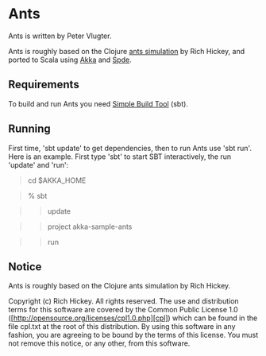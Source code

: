 Ants
====

Ants is written by Peter Vlugter.

Ants is roughly based on the Clojure [ants simulation][ants.clj] by Rich Hickey, and ported to Scala using [Akka][akka] and [Spde][spde].

Requirements
------------

To build and run Ants you need [Simple Build Tool][sbt] (sbt).

Running
-------

First time, 'sbt update' to get dependencies, then to run Ants use 'sbt run'. 
Here is an example. First type 'sbt' to start SBT interactively, the run 'update' and 'run': 
> cd $AKKA_HOME

> % sbt

> > update

> > project akka-sample-ants

> > run


Notice
------

Ants is roughly based on the Clojure ants simulation by Rich Hickey.

Copyright (c) Rich Hickey. All rights reserved.
The use and distribution terms for this software are covered by the
Common Public License 1.0 ([http://opensource.org/licenses/cpl1.0.php][cpl])
which can be found in the file cpl.txt at the root of this distribution.
By using this software in any fashion, you are agreeing to be bound by
the terms of this license.
You must not remove this notice, or any other, from this software.

[ants.clj]: http://clojure.googlegroups.com/web/ants.clj
[akka]: http://akka.io
[spde]: http://technically.us/spde/
[sbt]: http://code.google.com/p/simple-build-tool/
[cpl]: http://opensource.org/licenses/cpl1.0.php